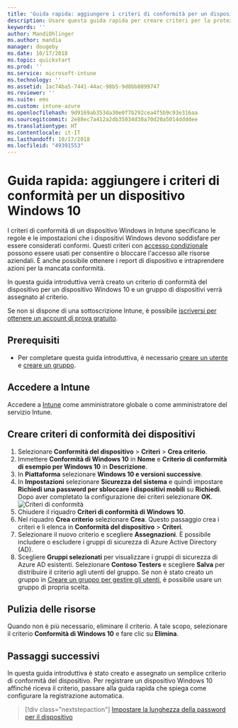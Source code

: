 ```yaml
---
title: 'Guida rapida: aggiungere i criteri di conformità per un dispositivo Windows 10'
description: Usare questa guida rapida per creare criteri per la protezione dei dati aziendali e la gestione dei dispositivi che gli utenti finali usano per accedere alle risorse aziendali. Assegnare quindi i criteri ai gruppi.
keywords: ''
author: MandiOhlinger
ms.author: mandia
manager: dougeby
ms.date: 10/17/2018
ms.topic: quickstart
ms.prod: ''
ms.service: microsoft-intune
ms.technology: ''
ms.assetid: 1ac74ba5-7441-44ac-98b5-9d8bb8899747
ms.reviewer: ''
ms.suite: ems
ms.custom: intune-azure
ms.openlocfilehash: 9d9169ab353da30e0f7b292cea4f5b9c93e316aa
ms.sourcegitcommit: 2e88ec7a412a2db35034d30a70d20a5014ddddee
ms.translationtype: HT
ms.contentlocale: it-IT
ms.lasthandoff: 10/17/2018
ms.locfileid: "49391553"
---
```

# <a name="quickstart-add-a-device-compliance-policy-for-a-windows-10-device"></a>Guida rapida: aggiungere i criteri di conformità per un dispositivo Windows 10
I criteri di conformità di un dispositivo Windows in Intune specificano le regole e le impostazioni che i dispositivi Windows devono soddisfare per essere considerati conformi. Questi criteri con [accesso condizionale](https://docs.microsoft.com/intune/conditional-access) possono essere usati per consentire o bloccare l'accesso alle risorse aziendali. È anche possibile ottenere i report di dispositivo e intraprendere azioni per la mancata conformità.

In questa guida introduttiva verrà creato un criterio di conformità del dispositivo per un dispositivo Windows 10 e un gruppo di dispositivi verrà assegnato al criterio.

Se non si dispone di una sottoscrizione Intune, è possibile [iscriversi per ottenere un account di prova gratuito](free-trial-sign-up.md).

## <a name="prerequisites"></a>Prerequisiti
- Per completare questa guida introduttiva, è necessario [creare un utente](quickstart-create-user.md) e [creare un gruppo](quickstart-create-group.md).


## <a name="sign-in-to-intune"></a>Accedere a Intune
Accedere a [Intune](https://aka.ms/intuneportal) come amministratore globale o come amministratore del servizio Intune.

## <a name="create-a-device-compliance-policy"></a>Creare criteri di conformità dei dispositivi
1. Selezionare **Conformità del dispositivo** > **Criteri** > **Crea criterio**.
2. Immettere **Conformità di Windows 10** in **Nome** e **Criterio di conformità di esempio per Windows 10** in **Descrizione**.
3. In **Piattaforma** selezionare **Windows 10 e versioni successive**.
4. In **Impostazioni** selezionare **Sicurezza del sistema** e quindi impostare **Richiedi una password per sbloccare i dispositivi mobili** su **Richiedi**. Dopo aver completato la configurazione dei criteri selezionare **OK**.
   ![Criteri di conformità](/intune/media/quickstart-create-policy/compliance-policy.png)
5. Chiudere il riquadro **Criteri di conformità di Windows 10**. 
6. Nel riquadro **Crea criterio** selezionare **Crea**. Questo passaggio crea i criteri e li elenca in **Conformità del dispositivo** > **Criteri**.
7. Selezionare il nuovo criterio e scegliere **Assegnazioni**. È possibile includere o escludere i gruppi di sicurezza di Azure Active Directory (AD).
8. Scegliere **Gruppi selezionati** per visualizzare i gruppi di sicurezza di Azure AD esistenti. Selezionare **Contoso Testers** e scegliere **Salva** per distribuire il criterio agli utenti del gruppo. Se non è stato creato un gruppo in [Creare un gruppo per gestire gli utenti](quickstart-create-group.md), è possibile usare un gruppo di propria scelta. 

## <a name="clean-up-resources"></a>Pulizia delle risorse
Quando non è più necessario, eliminare il criterio. A tale scopo, selezionare il criterio **Conformità di Windows 10** e fare clic su **Elimina**. 

## <a name="next-steps"></a>Passaggi successivi
In questa guida introduttiva è stato creato e assegnato un semplice criterio di conformità del dispositivo. Per registrare un dispositivo Windows 10 affinché riceva il criterio, passare alla guida rapida che spiega come configurare la registrazione automatica. 
 
> [!div class="nextstepaction"]
> [Impostare la lunghezza della password per il dispositivo](quickstart-set-password-length-android.md)